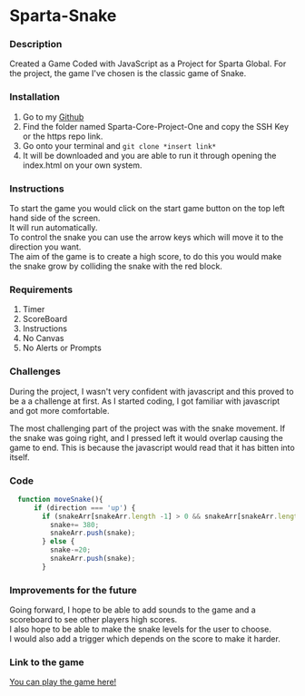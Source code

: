 # Sparta-Snake

### Description

Created a Game Coded with JavaScript as a Project for Sparta Global. For the project, the game I've chosen is the classic game of Snake.

### Installation
1. Go to my [Github](https://github.com/kenl94)
2. Find the folder named Sparta-Core-Project-One and copy the SSH Key or the https repo link.
3. Go onto your terminal and ```git clone *insert link*```
4. It will be downloaded and you are able to run it through opening the index.html on your own system.

### Instructions
To start the game you would click on the start game button on the top left hand side of the screen.  </br> It will run automatically.  
To control the snake you can use the arrow keys which will move it to the direction you want.
</br>
The aim of the game is to create a high score, to do this you would make the snake grow by colliding the snake with the red block.

### Requirements
1. Timer
2. ScoreBoard
3. Instructions
4. No Canvas
5. No Alerts or Prompts

### Challenges
During the  project, I wasn't very confident with javascript and this proved to be a a challenge at first.
As I started coding, I got familiar with javascript and got more comfortable.

The most challenging part of the project was with the snake movement. If the snake was going right, and I pressed left it would overlap causing the game to end.
This is because the javascript would read that it has bitten into itself.

### Code

```javascript
  function moveSnake(){
      if (direction === 'up') {
        if (snakeArr[snakeArr.length -1] > 0 && snakeArr[snakeArr.length -1] <= 20){
          snake+= 380;
          snakeArr.push(snake);
        } else {
          snake-=20;
          snakeArr.push(snake);
        }
```  

### Improvements for the future
Going forward, I hope to be able to add sounds to the game and a scoreboard to see other players high scores. </br>
I also hope to be able to make the snake levels for the user to choose. </br>
I would also add a trigger which depends on the score to make it harder. </br>

### Link to the game
[You can play the game here!](https://kenl94.github.io/Sparta-Core-Project-One/)
